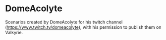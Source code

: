 # DomeAcolyte
Scenarios created by DomeAcolyte for his twitch channel (https://www.twitch.tv/domeacolyte), with his permission to publish them on Valkyrie.
